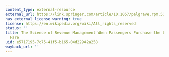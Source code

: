 ```yaml
---
content_type: external-resource
external_url: https://link.springer.com/article/10.1057/palgrave.rpm.5170104
has_external_license_warning: true
license: https://en.wikipedia.org/wiki/All_rights_reserved
status: ''
title: The Science of Revenue Management When Passengers Purchase the Lowest Available
  Fare
uid: e5717195-7c75-41f5-b165-04d22942a258
wayback_url: ''
---
```

